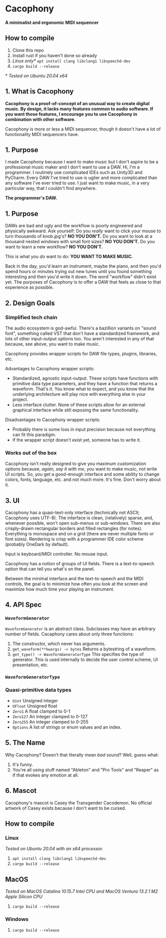 # Cacophony

**A minimalist and ergonomic MIDI sequencer**

## How to compile

1. Clone this repo
2. Install rust if you haven't done so already
3. *Linux only\** `apt install clang libclang1 libspeechd-dev`
4. `cargo build --release`

\* *Tested on Ubuntu 20.04 x64*

## 1. What is Cacophony

**Cacophony is a proof-of-concept of an unusual way to create digital music. By design, it lacks many features common to audio software. If you want those features, I encourage you to use Cacophony in combination with other software.** 

Cacophony is more or less a MIDI sequencer, though it doesn't have a lot of functionality MIDI sequencers have. 

## 1. Purpose

I made Cacophony because I want to make music but I don't aspire to be a professional music maker and I don't want to use a DAW. Hi, I'm a programmer. I routinely use complicated IDEs such as Unity3D and PyCharm. Every DAW I've tried to use is uglier and more complicated than any software I've ever tried to use. I just want to make music, in a very particular way, that I couldn't find anywhere.


**The programmer's DAW.**

## 1. Purpose

DAWs are bad and ugly and the workflow is poorly engineered and physically awkward. Ask yourself: Do you *really* want to click your mouse to turn thousands of knob.jpg's? **NO YOU DON'T.**  Do you want to look at a thousand nested windows with small font sizes?  **NO YOU DON'T.** Do you want to learn a new workflow? **NO YOU DON'T.** 

This is what you *do* want to do: **YOU WANT TO MAKE MUSIC.**

Back in the day, you'd learn an instrument, maybe the piano, and then you'd spend hours or minutes trying out new tunes until you found something interesting and then you'd write it down. The word "workflow" didn't exist yet. The purposes of Cacophony is to offer a DAW that feels as close to that experience as possible.

## 2. Design Goals

### Simplified tech chain

The audio ecosystem is god-awful. There's a bazillion variants on "sound font", something called VST that don't have a standardized framework, and lots of other input-output options too. You aren't interested in any of that because, see above, you want to make music.

Cacophony provides wrapper scripts for DAW file types, plugins, libraries, etc. 

Advantages to Cacophony wrapper scripts:

- Standardized, agnostic input-output. These scripts have functions with primitive data type parameters, and they have a function that returns a waveform. That's it. You know what to expect, and you know that the underlying architecture will play nice with everything else in your project.
- Less interface clutter. None of these scripts allow for an external graphical interface while still exposing the same functionality.

Disadvantages to Cacophony wrapper scripts:

- Probably there is some loss in input precision because not everything can fit this paradigm.
- If the wrapper script doesn't exist yet, someone has to write it.

### Works out of the box

Cacophony isn't really designed to give you maximum customization options because, *again, say it with me*, you want to make music, not write UI scripts. So, you get a good-enough interface and some ability to change colors, fonts, language, etc. and not much more. It's fine. Don't worry about it.

## 3. UI

Cacophony has a quasi-text-only interface (technically not ASCII; Cacophony uses UTF-8). The interface is clean, (relatively) sparse, and, whenever possible, won't open sub-menus or sub-windows. There are also crisply-drawn rectangular borders and filled rectangles (for notes). Everything is monospace and on a grid (there are never multiple fonts or font sizes). Rendering is crisp with a programmer IDE color scheme (probably OneDark by default).

Input is keyboard/MIDI controller. No mouse input.

Cacophony has a notion of groups of UI fields. There is a text-to-speech option that can tell you what's on the panel.

Between the minimal interface and the text-to-speech and the MIDI controls, the goal is to minimize how often you look at the screen and maximize how much time your playing an instrument.

## 4. API Spec

### `WaveformGenerator`

`WaveformGenerator` is an abstract class. Subclasses may have an arbitrary number of fields. Cacaphony cares about only three functions:

1. The constructor, which never has arguments.
2. `get_waveform(**kwargs) -> bytes` Returns a bytestring of a waveform.
3. `get_type() -> WaveformGeneratorType` This specifies the type of generator. This is used internally to decide the user control scheme, UI presentation, etc.

### `WaveformGeneratorType`

### Quasi-primitive data types

- `Uint` Unsigned integer
- `UFloat` Unsigned float
- `Zero1` A float clamped to 0-1
- `Zero127` An integer clamped to 0-127
- `Zero255` An integer clamped to 0-255
- `Options` A list of strings or enum values and an index.

## 5. The Name

Why Cacophony? Doesn't that literally mean *bad sound*? Well, guess what:

1. It's funny.
2. You're all using stuff named "Ableton" and "Pro Tools" and "Reaper" as if that evokes any emotion at all.


## 6. Mascot

Cacophony's mascot is Casey the Transgender Cacodemon. No official artwork of Casey exists because I don't want to be cursed.

## How to compile

### Linux

*Tested on Ubuntu 20.04 with an x64 processor.*

1. `apt install clang libclang1 libspeechd-dev`
2. `cargo build --release`

## MacOS

*Tested on MacOS Catalina 10.15.7 Intel CPU and MacOS Ventura 13.2.1 M2 Apple Silicon CPU*

1. `cargo build --release`

### Windows

1. `cargo build --release`